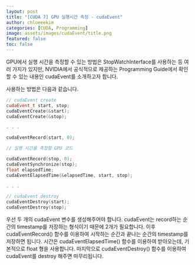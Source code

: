 ```yaml
---
layout: post
title: "[CUDA 7] GPU 실행시간 측정 - cudaEvent"
author: chloeeekim
categories: [CUDA, Programming]
image: assets/images/cudaEvent/title.png
featured: false
toc: false
---
```


GPU에서 실행 시간을 측정할 수 있는 방법은 StopWatchInterface를 사용하는 등 여러 가지가 있지만, NVIDIA에서 공식적으로 제공하는 Programming Guide에서 확인할 수 있는 내용인 cudaEvent를 소개하고자 합니다.

사용하는 방법은 다음과 같습니다.

```cpp
// cudaEvent create
cudaEvent_t start, stop;
cudaEventCreate(&start);
cudaEventCreate(&stop);

. . .

cudaEventRecord(start, 0);

// 실행 시간을 측정할 GPU 코드

cudaEventRecord(stop, 0);
cudaEventSynchronize(stop);
float elapsedTime;
cudaEventElapsedTime(&elapsedTime, start, stop);

. . .

// cudaEvent destroy
cudaEventDestroy(start);
cudaEventDestroy(stop);
```

우선 두 개의 cudaEvent 변수를 생성해주어야 합니다. cudaEvent는 record하는 순간의 timestamp를 저장하는 형식이기 때문에 2개가 필요합니다. 이후 cudaEventRecord() 함수를 이용하여 시작하는 순간과 끝나는 순간의 timestamp를 저장하면 됩니다. 시간은 cudaEventElapsedTime() 함수를 이용하여 받아오는데, 기본적으로 float 형을 사용합니다. 마지막으로 cudaEventDestroy() 함수를 이용하여 cudaEvent를 destroy 해주면 마무리됩니다.
